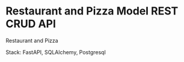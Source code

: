 # Restaurant and Pizza Model REST CRUD API
Restaurant and Pizza

Stack: FastAPI, SQLAlchemy, Postgresql
